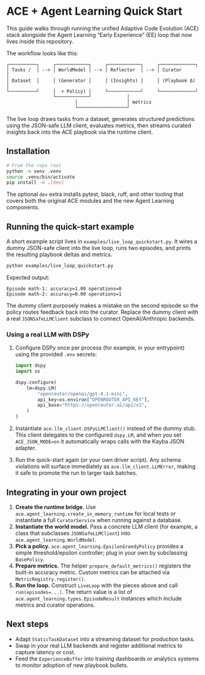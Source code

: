 # ACE + Agent Learning Quick Start

This guide walks through running the unified Adaptive Code Evolution (ACE) stack
alongside the Agent Learning “Early Experience” (EE) loop that now lives inside
this repository.

The workflow looks like this:

```
┌──────────┐     ┌────────────┐     ┌────────────┐     ┌─────────────┐
│ Tasks /  │ --> │ WorldModel │ --> │ Reflector  │ --> │ Curator      │
│ Dataset  │     │ (Generator │     │ (Insights) │     │ (Playbook Δ) │
└──────────┘     │  + Policy) │     └────────────┘     └─────────────┘
                 └────────────┘             │
                         │                  │ metrics
                         └──────────────────┘
```

The live loop draws tasks from a dataset, generates structured predictions using
the JSON-safe LLM client, evaluates metrics, then streams curated insights back
into the ACE playbook via the runtime client.

## Installation

```bash
# From the repo root
python -m venv .venv
source .venv/bin/activate
pip install -e .[dev]
```

The optional `dev` extra installs pytest, black, ruff, and other tooling that
covers both the original ACE modules and the new Agent Learning components.

## Running the quick-start example

A short example script lives in `examples/live_loop_quickstart.py`. It wires a
dummy JSON-safe client into the live loop, runs two episodes, and prints the
resulting playbook deltas and metrics.

```bash
python examples/live_loop_quickstart.py
```

Expected output:

```
Episode math-1: accuracy=1.00 operations=0
Episode math-2: accuracy=0.00 operations=1
```

The dummy client purposely makes a mistake on the second episode so the policy
routes feedback back into the curator.  Replace the dummy client with a real
`JSONSafeLLMClient` subclass to connect OpenAI/Anthropic backends.

### Using a real LLM with DSPy

1. Configure DSPy once per process (for example, in your entrypoint) using the
   provided `.env` secrets:

   ```python
   import dspy
   import os

   dspy.configure(
       lm=dspy.LM(
           "openrouter/openai/gpt-4.1-mini",
           api_key=os.environ["OPENROUTER_API_KEY"],
           api_base="https://openrouter.ai/api/v1",
       )
   )
   ```

2. Instantiate `ace.llm_client.DSPyLLMClient()` instead of the dummy stub. This
   client delegates to the configured `dspy.LM`, and when you set
   `ACE_JSON_MODE=on` it automatically wraps calls with the Kayba JSON adapter.

3. Run the quick-start again (or your own driver script). Any schema violations
   will surface immediately as `ace.llm_client.LLMError`, making it safe to
   promote the run to larger task batches.

## Integrating in your own project

1. **Create the runtime bridge.** Use `ace.agent_learning.create_in_memory_runtime`
   for local tests or instantiate a full `CuratorService` when running against a
   database.
2. **Instantiate the world model.** Pass a concrete LLM client (for example,
   a class that subclasses `JSONSafeLLMClient`) into
   `ace.agent_learning.WorldModel`.
3. **Pick a policy.** `ace.agent_learning.EpsilonGreedyPolicy` provides a simple
   threshold/epsilon controller; plug in your own by subclassing
   `BasePolicy`.
4. **Prepare metrics.** The helper `prepare_default_metrics()` registers the
   built-in accuracy metric.  Custom metrics can be attached via
   `MetricRegistry.register()`.
5. **Run the loop.** Construct `LiveLoop` with the pieces above and call
   `run(episodes=...)`.  The return value is a list of
   `ace.agent_learning.types.EpisodeResult` instances which include metrics and
   curator operations.

## Next steps

* Adapt `StaticTaskDataset` into a streaming dataset for production tasks.
* Swap in your real LLM backends and register additional metrics to capture
  latency or cost.
* Feed the `ExperienceBuffer` into training dashboards or analytics systems to
  monitor adoption of new playbook bullets.
